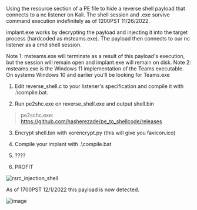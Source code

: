 Using the resource section of a PE file to hide a reverse shell payload that connects to a nc listener on Kali. The shell session and .exe survive command execution
indefinitely as of 1200PST 11/26/2022.

implant.exe works by decrypting the payload and injecting it into the target process (hardcoded as msteams.exe). The payload then connects to our nc listener as a cmd
shell session.

Note 1: msteams.exe will terminate as a result of this payload's execution, but the session will remain open and implant.exe will remain on disk.
Note 2: msteams.exe is the Windows 11 implementation of the Teams executable. On systems Windows 10 and earlier you'll be looking for Teams.exe

1) Edit reverse_shell.c to your listener's specification and compile it with .\compile.bat.

2) Run pe2shc.exe on reverse_shell.exe and output shell.bin
  > pe2schc.exe: https://github.com/hasherezade/pe_to_shellcode/releases

3) Encrypt shell.bin with xorencrypt.py (this will give you favicon.ico)

4) Compile your implant with .\compile.bat

5) ????

6) PROFIT

![rsrc_injection_shell](https://user-images.githubusercontent.com/22229087/204105867-e3ee7585-9686-4c91-807e-ba851f9f8e2d.png)




As of 1700PST 12/1/2022 this payload is now detected.

![image](https://user-images.githubusercontent.com/22229087/205192825-ce6ff719-bd58-41ec-b1ca-33dcedce8ffe.png)

